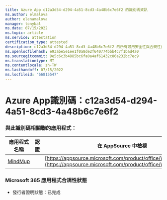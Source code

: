 ```yaml
---
title: Azure App c12a3d54-d294-4a51-8cd3-4a48b6c7e6f2 的識別碼資訊
ms.author: elmalova
author: elenamalova
manager: tonybal
ms.date: 07/15/2022
ms.topic: article
ms.service: attestation
certification_type: attested
description: c12a3d54-d294-4a51-8cd3-4a48b6c7e6f2 的所有可用安全性與合規性資訊。
ms.openlocfilehash: e93abe5e1ee1f0a8de2f640774bbb4c7f1bad4a0
ms.sourcegitcommit: 9e5c6c3b4885bc6fa0a4af61432c86a232bc7ec9
ms.translationtype: MT
ms.contentlocale: zh-TW
ms.lasthandoff: 07/15/2022
ms.locfileid: "66815547"
---
```

# <a name="azure-app-id-c12a3d54-d294-4a51-8cd3-4a48b6c7e6f2"></a>Azure App識別碼：c12a3d54-d294-4a51-8cd3-4a48b6c7e6f2


### <a name="apps-associated-with-this-id"></a>與此識別碼相關聯的應用程式：
| **應用程式名稱** | **認證** | **在 AppSource 中檢視** |
|--------------|---------------|-----------------------|
| [MindMup](../forward/WA200001759.md) |  | [https://appsource.microsoft.com/product/office/WA200001759](https://appsource.microsoft.com/product/office/WA200001759) |

### <a name="microsoft-365-app-compliance-status"></a>Microsoft 365 應用程式合規性狀態
- 發行者證明狀態：已完成
